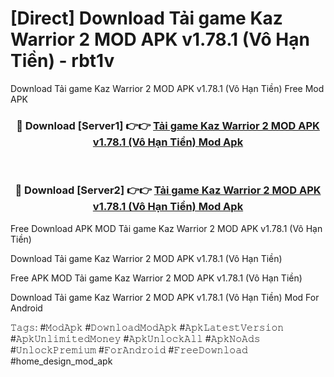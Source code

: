 # [Direct] Download Tải game Kaz Warrior 2 MOD APK v1.78.1 (Vô Hạn Tiền) - rbt1v
Download Tải game Kaz Warrior 2 MOD APK v1.78.1 (Vô Hạn Tiền) Free Mod APK

<div align="center">
<h3>🔴 Download [Server1] 👉👉 <a href="https://apk-comot.site?title=Tải_game_Kaz_Warrior_2_MOD_APK_v1.78.1_(Vô_Hạn_Tiền)">Tải game Kaz Warrior 2 MOD APK v1.78.1 (Vô Hạn Tiền) Mod Apk</a></h3><br>

<h3>🔴 Download [Server2] 👉👉 <a href="https://apk-comot.site?title=Tải_game_Kaz_Warrior_2_MOD_APK_v1.78.1_(Vô_Hạn_Tiền)">Tải game Kaz Warrior 2 MOD APK v1.78.1 (Vô Hạn Tiền) Mod Apk</a></h3>
</div>


Free Download APK MOD Tải game Kaz Warrior 2 MOD APK v1.78.1 (Vô Hạn Tiền)

Download Tải game Kaz Warrior 2 MOD APK v1.78.1 (Vô Hạn Tiền) 

Free APK MOD Tải game Kaz Warrior 2 MOD APK v1.78.1 (Vô Hạn Tiền) 

Download Tải game Kaz Warrior 2 MOD APK v1.78.1 (Vô Hạn Tiền) Mod For Android

𝚃𝚊𝚐𝚜: #𝙼𝚘𝚍𝙰𝚙𝚔 #𝙳𝚘𝚠𝚗𝚕𝚘𝚊𝚍𝙼𝚘𝚍𝙰𝚙𝚔 #𝙰𝚙𝚔𝙻𝚊𝚝𝚎𝚜𝚝𝚅𝚎𝚛𝚜𝚒𝚘𝚗 #𝙰𝚙𝚔𝚄𝚗𝚕𝚒𝚖𝚒𝚝𝚎𝚍𝙼𝚘𝚗𝚎𝚢 #𝙰𝚙𝚔𝚄𝚗𝚕𝚘𝚌𝚔𝙰𝚕𝚕 #𝙰𝚙𝚔𝙽𝚘𝙰𝚍𝚜 #𝚄𝚗𝚕𝚘𝚌𝚔𝙿𝚛𝚎𝚖𝚒𝚞𝚖 #𝙵𝚘𝚛𝙰𝚗𝚍𝚛𝚘𝚒𝚍 #𝙵𝚛𝚎𝚎𝙳𝚘𝚠𝚗𝚕𝚘𝚊𝚍 #home_design_mod_apk